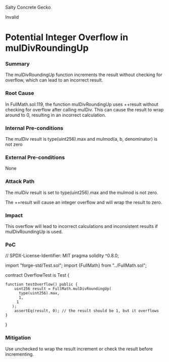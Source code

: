 Salty Concrete Gecko

Invalid

# Potential Integer Overflow in mulDivRoundingUp

### Summary

 The mulDivRoundingUp function increments the result without checking for overflow, which can lead to an incorrect result.

### Root Cause

In FullMath.sol:119, the function mulDivRoundingUp uses ++result without checking for overflow after calling mulDiv. This can cause the result to wrap around to 0, resulting in an incorrect calculation.

### Internal Pre-conditions

The mulDiv result is type(uint256).max and mulmod(a, b, denominator) is not zero

### External Pre-conditions

None

### Attack Path

The mulDiv result is set to type(uint256).max and the mulmod is not zero.

The ++result will cause an integer overflow and will wrap the result to zero.

### Impact

This overflow will lead to incorrect calculations and inconsistent results if mulDivRoundingUp is used.

### PoC

// SPDX-License-Identifier: MIT
pragma solidity ^0.8.0;

import "forge-std/Test.sol";
 import {FullMath} from "../FullMath.sol";


contract OverflowTest is Test {

    function testOverflow() public {
        uint256 result = FullMath.mulDivRoundingUp(
          type(uint256).max,
          1,
         1
       );
        assertEq(result, 0); // the result should be 1, but it overflows
    }
}

### Mitigation

Use unchecked to wrap the result increment or check the result before incrementing.